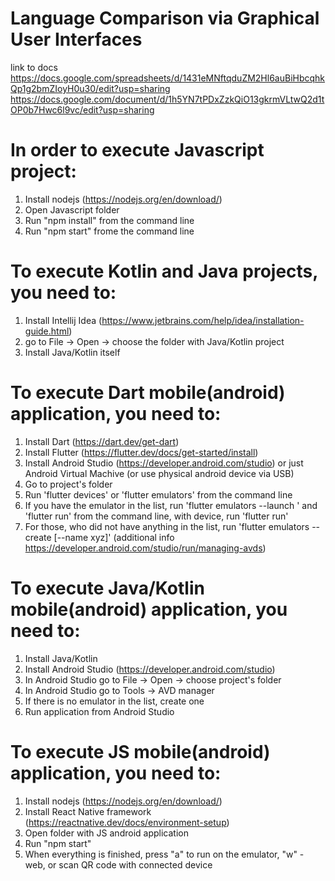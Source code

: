 # Language Comparison via Graphical User Interfaces
link to docs
https://docs.google.com/spreadsheets/d/1431eMNftqduZM2Hl6auBiHbcqhkQp1g2bmZIoyH0u30/edit?usp=sharing
https://docs.google.com/document/d/1h5YN7tPDxZzkQiO13gkrmVLtwQ2d1tOP0b7Hwc6l9vc/edit?usp=sharing

# In order to execute Javascript project:
1) Install nodejs (https://nodejs.org/en/download/)
2) Open Javascript folder
3) Run "npm install" from the command line
4) Run "npm start" frome the command line

# To execute Kotlin and Java projects, you need to:
1) Install Intellij Idea (https://www.jetbrains.com/help/idea/installation-guide.html)
2) go to File -> Open -> choose the folder with Java/Kotlin project
3) Install Java/Kotlin itself 

# To execute Dart mobile(android) application, you need to:
1) Install Dart (https://dart.dev/get-dart)
2) Install Flutter (https://flutter.dev/docs/get-started/install)
3) Install Android Studio (https://developer.android.com/studio) or just Android Virtual Machive (or use physical android device via USB)
4) Go to project's folder
5) Run 'flutter devices' or 'flutter emulators' from the command line 
6) If you have the emulator in the list, run 'flutter emulators --launch <emulator id>' and 'flutter run' from the command line, with device, run 'flutter run'
7) For those, who did not have anything in the list, run 'flutter emulators --create [--name xyz]' (additional info https://developer.android.com/studio/run/managing-avds)

# To execute Java/Kotlin mobile(android) application, you need to:
1) Install Java/Kotlin
2) Install Android Studio (https://developer.android.com/studio)
3) In Android Studio go to File -> Open -> choose project's folder
4) In Android Studio go to Tools -> AVD manager
5) If there is no emulator in the list, create one 
6) Run application from Android Studio

# To execute JS mobile(android) application, you need to:
1) Install nodejs (https://nodejs.org/en/download/)
2) Install React Native framework (https://reactnative.dev/docs/environment-setup)
3) Open folder with JS android application
4) Run "npm start"
5) When everything is finished, press "a" to run on the emulator, "w" - web, or scan QR code with connected device
